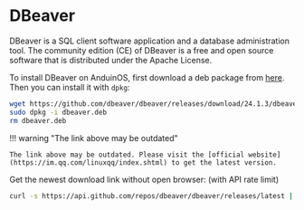 # DBeaver

DBeaver is a SQL client software application and a database administration tool. The community edition (CE) of DBeaver is a free and open source software that is distributed under the Apache License.

To install DBeaver on AnduinOS, first download a deb package from [here](https://github.com/dbeaver/dbeaver/releases). Then you can install it with `dpkg`:

<!-- The link needs to be updated regularly. -->

```bash
wget https://github.com/dbeaver/dbeaver/releases/download/24.1.3/dbeaver-ce_24.1.3_amd64.deb -O dbeaver.deb
sudo dpkg -i dbeaver.deb
rm dbeaver.deb
```

!!! warning "The link above may be outdated"

    The link above may be outdated. Please visit the [official website](https://im.qq.com/linuxqq/index.shtml) to get the latest version.

Get the newest download link without open browser: (with API rate limit)

```bash
curl -s https://api.github.com/repos/dbeaver/dbeaver/releases/latest | grep browser_download_url | grep amd64.deb | cut -d '"' -f 4
```
